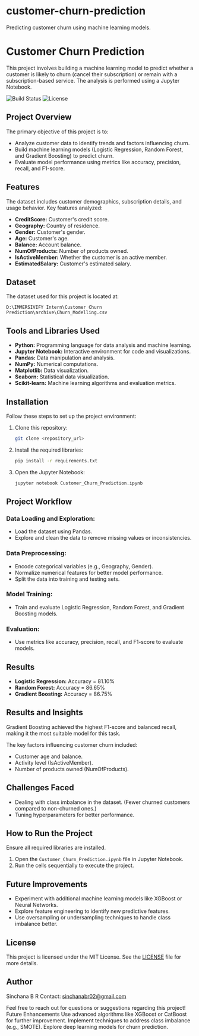 # customer-churn-prediction
Predicting customer churn using machine learning models.

# Customer Churn Prediction
This project involves building a machine learning model to predict whether a customer is likely to churn (cancel their subscription) or remain with a subscription-based service. The analysis is performed using a Jupyter Notebook.

![Build Status](https://img.shields.io/badge/build-passing-brightgreen)
![License](https://img.shields.io/badge/license-MIT-blue)

## Project Overview
The primary objective of this project is to:

- Analyze customer data to identify trends and factors influencing churn.
- Build machine learning models (Logistic Regression, Random Forest, and Gradient Boosting) to predict churn.
- Evaluate model performance using metrics like accuracy, precision, recall, and F1-score.

## Features
The dataset includes customer demographics, subscription details, and usage behavior. Key features analyzed:

- **CreditScore:** Customer's credit score.
- **Geography:** Country of residence.
- **Gender:** Customer's gender.
- **Age:** Customer's age.
- **Balance:** Account balance.
- **NumOfProducts:** Number of products owned.
- **IsActiveMember:** Whether the customer is an active member.
- **EstimatedSalary:** Customer's estimated salary.

## Dataset
The dataset used for this project is located at:

```plaintext
D:\IMMERSIVIFY Intern\Customer Churn Prediction\archive\Churn_Modelling.csv
```

## Tools and Libraries Used
- **Python:** Programming language for data analysis and machine learning.
- **Jupyter Notebook:** Interactive environment for code and visualizations.
- **Pandas:** Data manipulation and analysis.
- **NumPy:** Numerical computations.
- **Matplotlib:** Data visualization.
- **Seaborn:** Statistical data visualization.
- **Scikit-learn:** Machine learning algorithms and evaluation metrics.

## Installation
Follow these steps to set up the project environment:

1. Clone this repository:
   ```bash
   git clone <repository_url>
   ```
2. Install the required libraries:
   ```bash
   pip install -r requirements.txt
   ```
3. Open the Jupyter Notebook:
   ```bash
   jupyter notebook Customer_Churn_Prediction.ipynb
   ```

## Project Workflow
### Data Loading and Exploration:
- Load the dataset using Pandas.
- Explore and clean the data to remove missing values or inconsistencies.

### Data Preprocessing:
- Encode categorical variables (e.g., Geography, Gender).
- Normalize numerical features for better model performance.
- Split the data into training and testing sets.

### Model Training:
- Train and evaluate Logistic Regression, Random Forest, and Gradient Boosting models.

### Evaluation:
- Use metrics like accuracy, precision, recall, and F1-score to evaluate models.

## Results
- **Logistic Regression:** Accuracy = 81.10%
- **Random Forest:** Accuracy = 86.65%
- **Gradient Boosting:** Accuracy = 86.75%

## Results and Insights
Gradient Boosting achieved the highest F1-score and balanced recall, making it the most suitable model for this task.

The key factors influencing customer churn included:
- Customer age and balance.
- Activity level (IsActiveMember).
- Number of products owned (NumOfProducts).

## Challenges Faced
- Dealing with class imbalance in the dataset. (Fewer churned customers compared to non-churned ones.)
- Tuning hyperparameters for better performance.

## How to Run the Project
Ensure all required libraries are installed.

1. Open the `Customer_Churn_Prediction.ipynb` file in Jupyter Notebook.
2. Run the cells sequentially to execute the project.

## Future Improvements
- Experiment with additional machine learning models like XGBoost or Neural Networks.
- Explore feature engineering to identify new predictive features.
- Use oversampling or undersampling techniques to handle class imbalance better.


## License
This project is licensed under the MIT License. See the [LICENSE](LICENSE) file for more details.

## Author
Sinchana B R
Contact: sinchanabr02@gmail.com 

Feel free to reach out for questions or suggestions regarding this project!
Future Enhancements
Use advanced algorithms like XGBoost or CatBoost for further improvement.
Implement techniques to address class imbalance (e.g., SMOTE).
Explore deep learning models for churn prediction.


